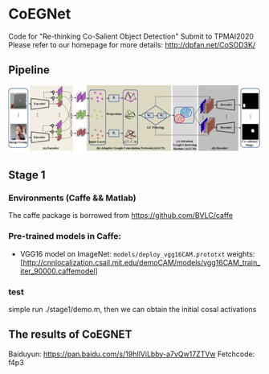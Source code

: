 # CoEGNet
Code for "Re-thinking Co-Salient Object Detection" Submit to TPMAI2020
Please refer to our homepage for more details: http://dpfan.net/CoSOD3K/
## Pipeline
![pipeline](https://github.com/ltp1995/GCAGC-CVPR2020/blob/master/maps/pipeline.png)
## Stage 1
### Environments (Caffe && Matlab)
The caffe package is borrowed from https://github.com/BVLC/caffe
### Pre-trained models in Caffe:
* VGG16 model on ImageNet: ```models/deploy_vgg16CAM.prototxt``` weights:[http://cnnlocalization.csail.mit.edu/demoCAM/models/vgg16CAM_train_iter_90000.caffemodel]
### test
simple run ./stage1/demo.m, then we can obtain the initial cosal activations
## The results of CoEGNET 
Baiduyun: https://pan.baidu.com/s/19hIlViLbby-a7vQw17ZTVw Fetchcode: f4p3

